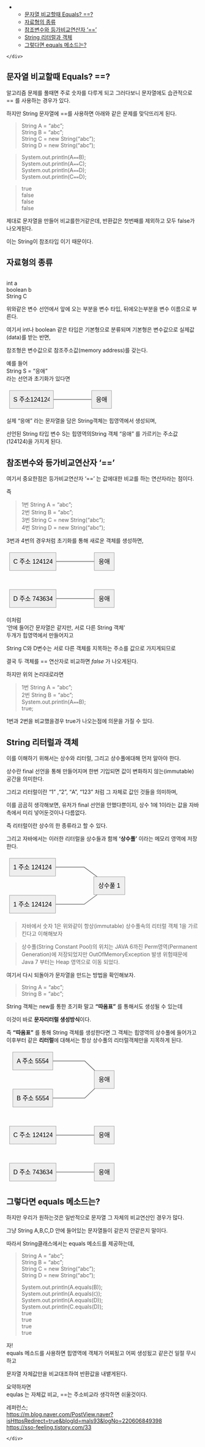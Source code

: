 <!DOCTYPE html>
<html>

<head>
  <meta charset="utf-8">
  <meta name="viewport" content="width=device-width, initial-scale=1.0">
  <title>2.문자열 Equals 와 &#x27;&#x3D;&#x3D;&#x27;</title>
  <link rel="stylesheet" href="https://stackedit.io/style.css" />
</head>

<body class="stackedit">
  <div class="stackedit__left">
    <div class="stackedit__toc">
      
<ul>
<li>
<ul>
<li><a href="#문자열-비교할때-equals-">문자열 비교할때 Equals? ==?</a></li>
<li><a href="#자료형의-종류">자료형의 종류</a></li>
<li><a href="#참조변수와-등가비교연산자-">참조변수와 등가비교연산자 ‘==’</a></li>
<li><a href="#string-리터럴과-객체">String 리터럴과 객체</a></li>
<li><a href="#그렇다면-equals-메소드는">그렇다면 equals 메소드는?</a></li>
</ul>
</li>
</ul>

    </div>
  </div>
  <div class="stackedit__right">
    <div class="stackedit__html">
      <h2 id="문자열-비교할때-equals-">문자열 비교할때 Equals? ==?</h2>
<p>알고리즘 문제를 풀때면 주로 숫자를 다루게 되고 그러다보니 문자열에도 습관적으로 == 를 사용하는 경우가 있다.</p>
<p>하지만 String 문자열에 ==를 사용하면 아래와 같은 문제를 맞닥뜨리게 된다.</p>
<blockquote>
<p>String A = “abc”;<br>
String B = “abc”;<br>
String C = new String(“abc”);<br>
String D = new String(“abc”);</p>
</blockquote>
<blockquote>
<p>System.out.println(A<code>==</code>B);<br>
System.out.println(A<code>==</code>C);<br>
System.out.println(A<code>==</code>D);<br>
System.out.println(C<code>==</code>D);</p>
</blockquote>
<blockquote>
<p>true<br>
false<br>
false<br>
false</p>
</blockquote>
<p>제대로 문자열을 만들어 비교를한거같은데, 반환값은 첫번째를 제외하고 모두 false가 나오게된다.</p>
<p>이는 String이 참조타입 이기 때문이다.</p>
<h2 id="자료형의-종류">자료형의 종류</h2>
<p><img src="https://mblogthumb-phinf.pstatic.net/MjAyMDA5MjNfMjEx/MDAxNjAwODUyOTUzMjE1.pWXQyu3gMJF_cghtMZb764FHAyJ6M0J_xOKJNCxtKiwg.Jb3LXhO_D5cuWcHAMceFIZTw-h9z3upyFvv2romZVzMg.PNG.cdi098/image.png?type=w800" alt=""></p>
<p>int a<br>
boolean b<br>
String C</p>
<p>위와같은 변수 선언에서 앞에 오는 부분을 변수 타입, 뒤에오는부분을 변수 이름으로 부른다.</p>
<p>여기서 int나 boolean 같은 타입은 기본형으로 분류되며 기본형은 변수값으로 실제값(data)를 받는 반면,</p>
<p>참조형은 변수값으로 참조주소값(memory address)를 갖는다.</p>
<p>예를 들어<br>
String S = “응애”<br>
라는 선언과 초기화가 있다면</p>
<pre class=" language-mermaid"><svg id="mermaid-svg-QUlZQW4K9eqHRzbh" width="100%" xmlns="http://www.w3.org/2000/svg" xmlns:xlink="http://www.w3.org/1999/xlink" height="62.66666793823242" style="max-width: 282.8645935058594px;" viewBox="0.000003814697265625 0 282.8645935058594 62.66666793823242"><style>#mermaid-svg-QUlZQW4K9eqHRzbh{font-family:"trebuchet ms",verdana,arial,sans-serif;font-size:16px;fill:#000000;}#mermaid-svg-QUlZQW4K9eqHRzbh .error-icon{fill:#552222;}#mermaid-svg-QUlZQW4K9eqHRzbh .error-text{fill:#552222;stroke:#552222;}#mermaid-svg-QUlZQW4K9eqHRzbh .edge-thickness-normal{stroke-width:2px;}#mermaid-svg-QUlZQW4K9eqHRzbh .edge-thickness-thick{stroke-width:3.5px;}#mermaid-svg-QUlZQW4K9eqHRzbh .edge-pattern-solid{stroke-dasharray:0;}#mermaid-svg-QUlZQW4K9eqHRzbh .edge-pattern-dashed{stroke-dasharray:3;}#mermaid-svg-QUlZQW4K9eqHRzbh .edge-pattern-dotted{stroke-dasharray:2;}#mermaid-svg-QUlZQW4K9eqHRzbh .marker{fill:#666;stroke:#666;}#mermaid-svg-QUlZQW4K9eqHRzbh .marker.cross{stroke:#666;}#mermaid-svg-QUlZQW4K9eqHRzbh svg{font-family:"trebuchet ms",verdana,arial,sans-serif;font-size:16px;}#mermaid-svg-QUlZQW4K9eqHRzbh .label{font-family:"trebuchet ms",verdana,arial,sans-serif;color:#000000;}#mermaid-svg-QUlZQW4K9eqHRzbh .cluster-label text{fill:#333;}#mermaid-svg-QUlZQW4K9eqHRzbh .cluster-label span{color:#333;}#mermaid-svg-QUlZQW4K9eqHRzbh .label text,#mermaid-svg-QUlZQW4K9eqHRzbh span{fill:#000000;color:#000000;}#mermaid-svg-QUlZQW4K9eqHRzbh .node rect,#mermaid-svg-QUlZQW4K9eqHRzbh .node circle,#mermaid-svg-QUlZQW4K9eqHRzbh .node ellipse,#mermaid-svg-QUlZQW4K9eqHRzbh .node polygon,#mermaid-svg-QUlZQW4K9eqHRzbh .node path{fill:#eee;stroke:#999;stroke-width:1px;}#mermaid-svg-QUlZQW4K9eqHRzbh .node .label{text-align:center;}#mermaid-svg-QUlZQW4K9eqHRzbh .node.clickable{cursor:pointer;}#mermaid-svg-QUlZQW4K9eqHRzbh .arrowheadPath{fill:#333333;}#mermaid-svg-QUlZQW4K9eqHRzbh .edgePath .path{stroke:#666;stroke-width:1.5px;}#mermaid-svg-QUlZQW4K9eqHRzbh .flowchart-link{stroke:#666;fill:none;}#mermaid-svg-QUlZQW4K9eqHRzbh .edgeLabel{background-color:white;text-align:center;}#mermaid-svg-QUlZQW4K9eqHRzbh .edgeLabel rect{opacity:0.5;background-color:white;fill:white;}#mermaid-svg-QUlZQW4K9eqHRzbh .cluster rect{fill:hsl(210,66.6666666667%,95%);stroke:#26a;stroke-width:1px;}#mermaid-svg-QUlZQW4K9eqHRzbh .cluster text{fill:#333;}#mermaid-svg-QUlZQW4K9eqHRzbh .cluster span{color:#333;}#mermaid-svg-QUlZQW4K9eqHRzbh div.mermaidTooltip{position:absolute;text-align:center;max-width:200px;padding:2px;font-family:"trebuchet ms",verdana,arial,sans-serif;font-size:12px;background:hsl(-160,0%,93.3333333333%);border:1px solid #26a;border-radius:2px;pointer-events:none;z-index:100;}#mermaid-svg-QUlZQW4K9eqHRzbh:root{--mermaid-font-family:"trebuchet ms",verdana,arial,sans-serif;}#mermaid-svg-QUlZQW4K9eqHRzbh flowchart{fill:apa;}</style><g><g class="output"><g class="clusters"></g><g class="edgePaths"><g class="edgePath LS-A LE-B" id="L-A-B" style="opacity: 1;"><path class="path" d="M122.86458587646484,31.33333396911621L147.86458587646484,31.33333396911621L172.86458587646484,31.33333396911621L197.86458587646484,31.33333396911621L222.86458587646484,31.33333396911621" marker-end="url(https://stackedit.io/app#arrowhead473)" style="fill:none"></path><defs><marker id="arrowhead473" viewBox="0 0 10 10" refX="9" refY="5" markerUnits="strokeWidth" markerWidth="8" markerHeight="6" orient="auto"><path d="M 0 0 L 0 0 L 0 0 z" style="fill: #333"></path></marker></defs></g></g><g class="edgeLabels"><g class="edgeLabel" transform="" style="opacity: 1;"><g transform="translate(0,0)" class="label"><rect rx="0" ry="0" width="0" height="0"></rect><foreignObject width="0" height="0"><div xmlns="http://www.w3.org/1999/xhtml" style="display: inline-block; white-space: nowrap;"><span id="L-L-A-B" class="edgeLabel L-LS-A' L-LE-B"></span></div></foreignObject></g></g></g><g class="nodes"><g class="node default" id="flowchart-A-2446" transform="translate(65.43229293823242,31.33333396911621)" style="opacity: 1;"><rect rx="0" ry="0" x="-57.43229293823242" y="-23.33333396911621" width="114.86458587646484" height="46.66666793823242" class="label-container"></rect><g class="label" transform="translate(0,0)"><g transform="translate(-47.43229293823242,-13.333333969116211)"><foreignObject width="94.86458587646484" height="26.666667938232422"><div xmlns="http://www.w3.org/1999/xhtml" style="display: inline-block; white-space: nowrap;">S 주소124124</div></foreignObject></g></g></g><g class="node default" id="flowchart-B-2447" transform="translate(248.86458587646484,31.33333396911621)" style="opacity: 1;"><rect rx="0" ry="0" x="-26" y="-23.33333396911621" width="52" height="46.66666793823242" class="label-container"></rect><g class="label" transform="translate(0,0)"><g transform="translate(-16,-13.333333969116211)"><foreignObject width="32" height="26.666667938232422"><div xmlns="http://www.w3.org/1999/xhtml" style="display: inline-block; white-space: nowrap;">응애</div></foreignObject></g></g></g></g></g></g></svg></pre>
<p>실제 “응애” 라는 문자열을 담은 String객체는 힙영역에서 생성되며,</p>
<p>선언된 String 타입 변수 S는 힙영역의String 객체 “응애” 를 가르키는 주소값(124124)을 가지게 된다.</p>
<h2 id="참조변수와-등가비교연산자-">참조변수와 등가비교연산자 ‘==’</h2>
<p>여기서 중요한점은  등가비교연산자 ‘==’ 는 값에대한 비교를 하는 연산자라는 점이다.</p>
<p>즉</p>
<blockquote>
<p>1번 String A = “abc”;<br>
2번 String B = “abc”;<br>
3번 String C = new String(“abc”);<br>
4번 String D = new String(“abc”);</p>
</blockquote>
<p>3번과 4번의 경우처럼 초기화를 통해 새로운 객체를 생성하면,</p>
<pre class=" language-mermaid"><svg id="mermaid-svg-yBVmx1kFP7Lo0Bb5" width="100%" xmlns="http://www.w3.org/2000/svg" xmlns:xlink="http://www.w3.org/1999/xlink" height="159.3333282470703" style="max-width: 289.8021240234375px;" viewBox="0.000003814697265625 0 289.8021240234375 159.3333282470703"><style>#mermaid-svg-yBVmx1kFP7Lo0Bb5{font-family:"trebuchet ms",verdana,arial,sans-serif;font-size:16px;fill:#000000;}#mermaid-svg-yBVmx1kFP7Lo0Bb5 .error-icon{fill:#552222;}#mermaid-svg-yBVmx1kFP7Lo0Bb5 .error-text{fill:#552222;stroke:#552222;}#mermaid-svg-yBVmx1kFP7Lo0Bb5 .edge-thickness-normal{stroke-width:2px;}#mermaid-svg-yBVmx1kFP7Lo0Bb5 .edge-thickness-thick{stroke-width:3.5px;}#mermaid-svg-yBVmx1kFP7Lo0Bb5 .edge-pattern-solid{stroke-dasharray:0;}#mermaid-svg-yBVmx1kFP7Lo0Bb5 .edge-pattern-dashed{stroke-dasharray:3;}#mermaid-svg-yBVmx1kFP7Lo0Bb5 .edge-pattern-dotted{stroke-dasharray:2;}#mermaid-svg-yBVmx1kFP7Lo0Bb5 .marker{fill:#666;stroke:#666;}#mermaid-svg-yBVmx1kFP7Lo0Bb5 .marker.cross{stroke:#666;}#mermaid-svg-yBVmx1kFP7Lo0Bb5 svg{font-family:"trebuchet ms",verdana,arial,sans-serif;font-size:16px;}#mermaid-svg-yBVmx1kFP7Lo0Bb5 .label{font-family:"trebuchet ms",verdana,arial,sans-serif;color:#000000;}#mermaid-svg-yBVmx1kFP7Lo0Bb5 .cluster-label text{fill:#333;}#mermaid-svg-yBVmx1kFP7Lo0Bb5 .cluster-label span{color:#333;}#mermaid-svg-yBVmx1kFP7Lo0Bb5 .label text,#mermaid-svg-yBVmx1kFP7Lo0Bb5 span{fill:#000000;color:#000000;}#mermaid-svg-yBVmx1kFP7Lo0Bb5 .node rect,#mermaid-svg-yBVmx1kFP7Lo0Bb5 .node circle,#mermaid-svg-yBVmx1kFP7Lo0Bb5 .node ellipse,#mermaid-svg-yBVmx1kFP7Lo0Bb5 .node polygon,#mermaid-svg-yBVmx1kFP7Lo0Bb5 .node path{fill:#eee;stroke:#999;stroke-width:1px;}#mermaid-svg-yBVmx1kFP7Lo0Bb5 .node .label{text-align:center;}#mermaid-svg-yBVmx1kFP7Lo0Bb5 .node.clickable{cursor:pointer;}#mermaid-svg-yBVmx1kFP7Lo0Bb5 .arrowheadPath{fill:#333333;}#mermaid-svg-yBVmx1kFP7Lo0Bb5 .edgePath .path{stroke:#666;stroke-width:1.5px;}#mermaid-svg-yBVmx1kFP7Lo0Bb5 .flowchart-link{stroke:#666;fill:none;}#mermaid-svg-yBVmx1kFP7Lo0Bb5 .edgeLabel{background-color:white;text-align:center;}#mermaid-svg-yBVmx1kFP7Lo0Bb5 .edgeLabel rect{opacity:0.5;background-color:white;fill:white;}#mermaid-svg-yBVmx1kFP7Lo0Bb5 .cluster rect{fill:hsl(210,66.6666666667%,95%);stroke:#26a;stroke-width:1px;}#mermaid-svg-yBVmx1kFP7Lo0Bb5 .cluster text{fill:#333;}#mermaid-svg-yBVmx1kFP7Lo0Bb5 .cluster span{color:#333;}#mermaid-svg-yBVmx1kFP7Lo0Bb5 div.mermaidTooltip{position:absolute;text-align:center;max-width:200px;padding:2px;font-family:"trebuchet ms",verdana,arial,sans-serif;font-size:12px;background:hsl(-160,0%,93.3333333333%);border:1px solid #26a;border-radius:2px;pointer-events:none;z-index:100;}#mermaid-svg-yBVmx1kFP7Lo0Bb5:root{--mermaid-font-family:"trebuchet ms",verdana,arial,sans-serif;}#mermaid-svg-yBVmx1kFP7Lo0Bb5 flowchart{fill:apa;}</style><g><g class="output"><g class="clusters"></g><g class="edgePaths"><g class="edgePath LS-A LE-B" id="L-A-B" style="opacity: 1;"><path class="path" d="M129.68229293823242,31.33333396911621L154.80208587646484,31.33333396911621L179.80208587646484,31.33333396911621L204.80208587646484,31.33333396911621L229.80208587646484,31.33333396911621" marker-end="url(https://stackedit.io/app#arrowhead474)" style="fill:none"></path><defs><marker id="arrowhead474" viewBox="0 0 10 10" refX="9" refY="5" markerUnits="strokeWidth" markerWidth="8" markerHeight="6" orient="auto"><path d="M 0 0 L 0 0 L 0 0 z" style="fill: #333"></path></marker></defs></g><g class="edgePath LS-C LE-D" id="L-C-D" style="opacity: 1;"><path class="path" d="M129.80208587646484,128.00000190734863L154.80208587646484,128.00000190734863L179.80208587646484,128.00000190734863L204.80208587646484,128.00000190734863L229.80208587646484,128.00000190734863" marker-end="url(https://stackedit.io/app#arrowhead475)" style="fill:none"></path><defs><marker id="arrowhead475" viewBox="0 0 10 10" refX="9" refY="5" markerUnits="strokeWidth" markerWidth="8" markerHeight="6" orient="auto"><path d="M 0 0 L 0 0 L 0 0 z" style="fill: #333"></path></marker></defs></g></g><g class="edgeLabels"><g class="edgeLabel" transform="" style="opacity: 1;"><g transform="translate(0,0)" class="label"><rect rx="0" ry="0" width="0" height="0"></rect><foreignObject width="0" height="0"><div xmlns="http://www.w3.org/1999/xhtml" style="display: inline-block; white-space: nowrap;"><span id="L-L-A-B" class="edgeLabel L-LS-A' L-LE-B"></span></div></foreignObject></g></g><g class="edgeLabel" transform="" style="opacity: 1;"><g transform="translate(0,0)" class="label"><rect rx="0" ry="0" width="0" height="0"></rect><foreignObject width="0" height="0"><div xmlns="http://www.w3.org/1999/xhtml" style="display: inline-block; white-space: nowrap;"><span id="L-L-C-D" class="edgeLabel L-LS-C' L-LE-D"></span></div></foreignObject></g></g></g><g class="nodes"><g class="node default" id="flowchart-A-2452" transform="translate(68.90104293823242,31.33333396911621)" style="opacity: 1;"><rect rx="0" ry="0" x="-60.78125" y="-23.33333396911621" width="121.5625" height="46.66666793823242" class="label-container"></rect><g class="label" transform="translate(0,0)"><g transform="translate(-50.78125,-13.333333969116211)"><foreignObject width="101.5625" height="26.666667938232422"><div xmlns="http://www.w3.org/1999/xhtml" style="display: inline-block; white-space: nowrap;">C 주소 124124</div></foreignObject></g></g></g><g class="node default" id="flowchart-B-2453" transform="translate(255.80208587646484,31.33333396911621)" style="opacity: 1;"><rect rx="0" ry="0" x="-26" y="-23.33333396911621" width="52" height="46.66666793823242" class="label-container"></rect><g class="label" transform="translate(0,0)"><g transform="translate(-16,-13.333333969116211)"><foreignObject width="32" height="26.666667938232422"><div xmlns="http://www.w3.org/1999/xhtml" style="display: inline-block; white-space: nowrap;">응애</div></foreignObject></g></g></g><g class="node default" id="flowchart-C-2454" transform="translate(68.90104293823242,128.00000190734863)" style="opacity: 1;"><rect rx="0" ry="0" x="-60.90104293823242" y="-23.33333396911621" width="121.80208587646484" height="46.66666793823242" class="label-container"></rect><g class="label" transform="translate(0,0)"><g transform="translate(-50.90104293823242,-13.333333969116211)"><foreignObject width="101.80208587646484" height="26.666667938232422"><div xmlns="http://www.w3.org/1999/xhtml" style="display: inline-block; white-space: nowrap;">D 주소 743634</div></foreignObject></g></g></g><g class="node default" id="flowchart-D-2455" transform="translate(255.80208587646484,128.00000190734863)" style="opacity: 1;"><rect rx="0" ry="0" x="-26" y="-23.33333396911621" width="52" height="46.66666793823242" class="label-container"></rect><g class="label" transform="translate(0,0)"><g transform="translate(-16,-13.333333969116211)"><foreignObject width="32" height="26.666667938232422"><div xmlns="http://www.w3.org/1999/xhtml" style="display: inline-block; white-space: nowrap;">응애</div></foreignObject></g></g></g></g></g></g></svg></pre>
<p>이처럼<br>
‘안에 들어간 문자열은 같지만, 서로 다른 String 객체’<br>
두개가 힙영역에서 만들어지고</p>
<p>String C와 D변수는 서로 다른 객체를 지목하는 주소를 값으로 가지게되므로</p>
<p>결국 두 객체를 == 연산자로 비교하면 <em>false</em> 가 나오게된다.</p>
<p>하지만 위의 논리대로라면</p>
<blockquote>
<p>1번 String A = “abc”;<br>
2번 String B = “abc”;<br>
System.out.println(A<code>==</code>B);<br>
true;</p>
</blockquote>
<p>1번과 2번을 비교했을경우 true가 나오는점에 의문을 가질 수 있다.</p>
<h2 id="string-리터럴과-객체">String 리터럴과 객체</h2>
<p>이를 이해하기 위해서는 상수와 리터럴, 그리고 상수풀에대해 먼저 알아야 한다.</p>
<p>상수란 final 선언을 통해 만들어지며 한번 기입되면 값이 변화하지 않는(immutable) 공간을 의미한다.</p>
<p>그리고 리터럴이란 “1” ,“2”, “A”, “123”  처럼 그 자체로 값인 것들을 의미하며,</p>
<p>이를 곰곰히 생각해보면, 유저가 final 선언을 안했다뿐이지, 상수 1에 1이라는 값을 자바측에서 미리 넣어둔것이나 다름없다.</p>
<p>즉 리터럴이란 상수의 한 종류라고 할 수 있다.</p>
<p>그리고 자바에서는 이러한 리터럴을 상수들과 함께 <strong>‘상수풀’</strong> 이라는 메모리 영역에 저장한다.</p>
<pre class=" language-mermaid"><svg id="mermaid-svg-XlErwcylSqBiDjQc" width="100%" xmlns="http://www.w3.org/2000/svg" xmlns:xlink="http://www.w3.org/1999/xlink" height="159.3333282470703" style="max-width: 317.59375px;" viewBox="0 0 317.59375 159.3333282470703"><style>#mermaid-svg-XlErwcylSqBiDjQc{font-family:"trebuchet ms",verdana,arial,sans-serif;font-size:16px;fill:#000000;}#mermaid-svg-XlErwcylSqBiDjQc .error-icon{fill:#552222;}#mermaid-svg-XlErwcylSqBiDjQc .error-text{fill:#552222;stroke:#552222;}#mermaid-svg-XlErwcylSqBiDjQc .edge-thickness-normal{stroke-width:2px;}#mermaid-svg-XlErwcylSqBiDjQc .edge-thickness-thick{stroke-width:3.5px;}#mermaid-svg-XlErwcylSqBiDjQc .edge-pattern-solid{stroke-dasharray:0;}#mermaid-svg-XlErwcylSqBiDjQc .edge-pattern-dashed{stroke-dasharray:3;}#mermaid-svg-XlErwcylSqBiDjQc .edge-pattern-dotted{stroke-dasharray:2;}#mermaid-svg-XlErwcylSqBiDjQc .marker{fill:#666;stroke:#666;}#mermaid-svg-XlErwcylSqBiDjQc .marker.cross{stroke:#666;}#mermaid-svg-XlErwcylSqBiDjQc svg{font-family:"trebuchet ms",verdana,arial,sans-serif;font-size:16px;}#mermaid-svg-XlErwcylSqBiDjQc .label{font-family:"trebuchet ms",verdana,arial,sans-serif;color:#000000;}#mermaid-svg-XlErwcylSqBiDjQc .cluster-label text{fill:#333;}#mermaid-svg-XlErwcylSqBiDjQc .cluster-label span{color:#333;}#mermaid-svg-XlErwcylSqBiDjQc .label text,#mermaid-svg-XlErwcylSqBiDjQc span{fill:#000000;color:#000000;}#mermaid-svg-XlErwcylSqBiDjQc .node rect,#mermaid-svg-XlErwcylSqBiDjQc .node circle,#mermaid-svg-XlErwcylSqBiDjQc .node ellipse,#mermaid-svg-XlErwcylSqBiDjQc .node polygon,#mermaid-svg-XlErwcylSqBiDjQc .node path{fill:#eee;stroke:#999;stroke-width:1px;}#mermaid-svg-XlErwcylSqBiDjQc .node .label{text-align:center;}#mermaid-svg-XlErwcylSqBiDjQc .node.clickable{cursor:pointer;}#mermaid-svg-XlErwcylSqBiDjQc .arrowheadPath{fill:#333333;}#mermaid-svg-XlErwcylSqBiDjQc .edgePath .path{stroke:#666;stroke-width:1.5px;}#mermaid-svg-XlErwcylSqBiDjQc .flowchart-link{stroke:#666;fill:none;}#mermaid-svg-XlErwcylSqBiDjQc .edgeLabel{background-color:white;text-align:center;}#mermaid-svg-XlErwcylSqBiDjQc .edgeLabel rect{opacity:0.5;background-color:white;fill:white;}#mermaid-svg-XlErwcylSqBiDjQc .cluster rect{fill:hsl(210,66.6666666667%,95%);stroke:#26a;stroke-width:1px;}#mermaid-svg-XlErwcylSqBiDjQc .cluster text{fill:#333;}#mermaid-svg-XlErwcylSqBiDjQc .cluster span{color:#333;}#mermaid-svg-XlErwcylSqBiDjQc div.mermaidTooltip{position:absolute;text-align:center;max-width:200px;padding:2px;font-family:"trebuchet ms",verdana,arial,sans-serif;font-size:12px;background:hsl(-160,0%,93.3333333333%);border:1px solid #26a;border-radius:2px;pointer-events:none;z-index:100;}#mermaid-svg-XlErwcylSqBiDjQc:root{--mermaid-font-family:"trebuchet ms",verdana,arial,sans-serif;}#mermaid-svg-XlErwcylSqBiDjQc flowchart{fill:apa;}</style><g><g class="output"><g class="clusters"></g><g class="edgePaths"><g class="edgePath LS-A LE-B" id="L-A-B" style="opacity: 1;"><path class="path" d="M128.375,31.33333396911621L153.375,31.33333396911621L178.375,31.33333396911621L203.375,31.33333396911621L237.31088317429268,56.33333396911621" marker-end="url(https://stackedit.io/app#arrowhead476)" style="fill:none"></path><defs><marker id="arrowhead476" viewBox="0 0 10 10" refX="9" refY="5" markerUnits="strokeWidth" markerWidth="8" markerHeight="6" orient="auto"><path d="M 0 0 L 0 0 L 0 0 z" style="fill: #333"></path></marker></defs></g><g class="edgePath LS-C LE-B" id="L-C-B" style="opacity: 1;"><path class="path" d="M128.375,128.00000190734863L153.375,128.00000190734863L178.375,128.00000190734863L203.375,128.00000190734863L237.31088317429268,103.00000190734863" marker-end="url(https://stackedit.io/app#arrowhead477)" style="fill:none"></path><defs><marker id="arrowhead477" viewBox="0 0 10 10" refX="9" refY="5" markerUnits="strokeWidth" markerWidth="8" markerHeight="6" orient="auto"><path d="M 0 0 L 0 0 L 0 0 z" style="fill: #333"></path></marker></defs></g></g><g class="edgeLabels"><g class="edgeLabel" transform="" style="opacity: 1;"><g transform="translate(0,0)" class="label"><rect rx="0" ry="0" width="0" height="0"></rect><foreignObject width="0" height="0"><div xmlns="http://www.w3.org/1999/xhtml" style="display: inline-block; white-space: nowrap;"><span id="L-L-A-B" class="edgeLabel L-LS-A' L-LE-B"></span></div></foreignObject></g></g><g class="edgeLabel" transform="" style="opacity: 1;"><g transform="translate(0,0)" class="label"><rect rx="0" ry="0" width="0" height="0"></rect><foreignObject width="0" height="0"><div xmlns="http://www.w3.org/1999/xhtml" style="display: inline-block; white-space: nowrap;"><span id="L-L-C-B" class="edgeLabel L-LS-C' L-LE-B"></span></div></foreignObject></g></g></g><g class="nodes"><g class="node default" id="flowchart-A-2460" transform="translate(68.1875,31.33333396911621)" style="opacity: 1;"><rect rx="0" ry="0" x="-60.1875" y="-23.33333396911621" width="120.375" height="46.66666793823242" class="label-container"></rect><g class="label" transform="translate(0,0)"><g transform="translate(-50.1875,-13.333333969116211)"><foreignObject width="100.375" height="26.666667938232422"><div xmlns="http://www.w3.org/1999/xhtml" style="display: inline-block; white-space: nowrap;">1 주소 124124</div></foreignObject></g></g></g><g class="node default" id="flowchart-B-2461" transform="translate(268.984375,79.66666793823242)" style="opacity: 1;"><rect rx="0" ry="0" x="-40.609375" y="-23.33333396911621" width="81.21875" height="46.66666793823242" class="label-container"></rect><g class="label" transform="translate(0,0)"><g transform="translate(-30.609375,-13.333333969116211)"><foreignObject width="61.21875" height="26.666667938232422"><div xmlns="http://www.w3.org/1999/xhtml" style="display: inline-block; white-space: nowrap;">상수풀 1</div></foreignObject></g></g></g><g class="node default" id="flowchart-C-2462" transform="translate(68.1875,128.00000190734863)" style="opacity: 1;"><rect rx="0" ry="0" x="-60.1875" y="-23.33333396911621" width="120.375" height="46.66666793823242" class="label-container"></rect><g class="label" transform="translate(0,0)"><g transform="translate(-50.1875,-13.333333969116211)"><foreignObject width="100.375" height="26.666667938232422"><div xmlns="http://www.w3.org/1999/xhtml" style="display: inline-block; white-space: nowrap;">1 주소 124124</div></foreignObject></g></g></g></g></g></g></svg></pre>
<blockquote>
<p>자바에서 숫자 1은 위와같이 항상(immutable) 상수풀속의 리터럴 객체 1을 가르킨다고 이해해보자</p>
</blockquote>
<blockquote>
<p>상수풀(String Constant Pool)의 위치는 JAVA 6까진 Perm영역(Permanent Generation)에 저장되었지만 OutOfMemoryException 발생 위험때문에 Java 7 부터는 Heap 영역으로 이동 되었다.</p>
</blockquote>
<p>여기서 다시 되돌아가 문자열을 만드는 방법을 확인해보자.</p>
<blockquote>
<p>String A = “abc”;<br>
String B = “abc”;</p>
</blockquote>
<p>String 객체는 new를 통한 초기화 말고  <strong>“따옴표”</strong> 를 통해서도 생성될 수 있는데</p>
<p>이것이 바로 <strong>문자리터럴 생성방식</strong>이다.</p>
<p>즉 <strong>“따옴표”</strong> 를 통해 String 객체를 생성한다면 그 객체는 힙영역의 상수풀에 들어가고 이후부터 같은 <strong>리터럴</strong>에 대해서는 항상 상수풀의 리터럴객체만을 지목하게 된다.</p>
<pre class=" language-mermaid"><svg id="mermaid-svg-Ybd08HeJpEhV1AGC" width="100%" xmlns="http://www.w3.org/2000/svg" xmlns:xlink="http://www.w3.org/1999/xlink" height="352.6666564941406" style="max-width: 289.8021240234375px;" viewBox="0.000003814697265625 0 289.8021240234375 352.6666564941406"><style>#mermaid-svg-Ybd08HeJpEhV1AGC{font-family:"trebuchet ms",verdana,arial,sans-serif;font-size:16px;fill:#000000;}#mermaid-svg-Ybd08HeJpEhV1AGC .error-icon{fill:#552222;}#mermaid-svg-Ybd08HeJpEhV1AGC .error-text{fill:#552222;stroke:#552222;}#mermaid-svg-Ybd08HeJpEhV1AGC .edge-thickness-normal{stroke-width:2px;}#mermaid-svg-Ybd08HeJpEhV1AGC .edge-thickness-thick{stroke-width:3.5px;}#mermaid-svg-Ybd08HeJpEhV1AGC .edge-pattern-solid{stroke-dasharray:0;}#mermaid-svg-Ybd08HeJpEhV1AGC .edge-pattern-dashed{stroke-dasharray:3;}#mermaid-svg-Ybd08HeJpEhV1AGC .edge-pattern-dotted{stroke-dasharray:2;}#mermaid-svg-Ybd08HeJpEhV1AGC .marker{fill:#666;stroke:#666;}#mermaid-svg-Ybd08HeJpEhV1AGC .marker.cross{stroke:#666;}#mermaid-svg-Ybd08HeJpEhV1AGC svg{font-family:"trebuchet ms",verdana,arial,sans-serif;font-size:16px;}#mermaid-svg-Ybd08HeJpEhV1AGC .label{font-family:"trebuchet ms",verdana,arial,sans-serif;color:#000000;}#mermaid-svg-Ybd08HeJpEhV1AGC .cluster-label text{fill:#333;}#mermaid-svg-Ybd08HeJpEhV1AGC .cluster-label span{color:#333;}#mermaid-svg-Ybd08HeJpEhV1AGC .label text,#mermaid-svg-Ybd08HeJpEhV1AGC span{fill:#000000;color:#000000;}#mermaid-svg-Ybd08HeJpEhV1AGC .node rect,#mermaid-svg-Ybd08HeJpEhV1AGC .node circle,#mermaid-svg-Ybd08HeJpEhV1AGC .node ellipse,#mermaid-svg-Ybd08HeJpEhV1AGC .node polygon,#mermaid-svg-Ybd08HeJpEhV1AGC .node path{fill:#eee;stroke:#999;stroke-width:1px;}#mermaid-svg-Ybd08HeJpEhV1AGC .node .label{text-align:center;}#mermaid-svg-Ybd08HeJpEhV1AGC .node.clickable{cursor:pointer;}#mermaid-svg-Ybd08HeJpEhV1AGC .arrowheadPath{fill:#333333;}#mermaid-svg-Ybd08HeJpEhV1AGC .edgePath .path{stroke:#666;stroke-width:1.5px;}#mermaid-svg-Ybd08HeJpEhV1AGC .flowchart-link{stroke:#666;fill:none;}#mermaid-svg-Ybd08HeJpEhV1AGC .edgeLabel{background-color:white;text-align:center;}#mermaid-svg-Ybd08HeJpEhV1AGC .edgeLabel rect{opacity:0.5;background-color:white;fill:white;}#mermaid-svg-Ybd08HeJpEhV1AGC .cluster rect{fill:hsl(210,66.6666666667%,95%);stroke:#26a;stroke-width:1px;}#mermaid-svg-Ybd08HeJpEhV1AGC .cluster text{fill:#333;}#mermaid-svg-Ybd08HeJpEhV1AGC .cluster span{color:#333;}#mermaid-svg-Ybd08HeJpEhV1AGC div.mermaidTooltip{position:absolute;text-align:center;max-width:200px;padding:2px;font-family:"trebuchet ms",verdana,arial,sans-serif;font-size:12px;background:hsl(-160,0%,93.3333333333%);border:1px solid #26a;border-radius:2px;pointer-events:none;z-index:100;}#mermaid-svg-Ybd08HeJpEhV1AGC:root{--mermaid-font-family:"trebuchet ms",verdana,arial,sans-serif;}#mermaid-svg-Ybd08HeJpEhV1AGC flowchart{fill:apa;}</style><g><g class="output"><g class="clusters"></g><g class="edgePaths"><g class="edgePath LS-x LE-f" id="L-x-f" style="opacity: 1;"><path class="path" d="M121.22396087646484,31.33333396911621L154.80208587646484,31.33333396911621L179.80208587646484,31.33333396911621L204.80208587646484,31.33333396911621L231.1813958742956,56.33333396911621" marker-end="url(https://stackedit.io/app#arrowhead478)" style="fill:none"></path><defs><marker id="arrowhead478" viewBox="0 0 10 10" refX="9" refY="5" markerUnits="strokeWidth" markerWidth="8" markerHeight="6" orient="auto"><path d="M 0 0 L 0 0 L 0 0 z" style="fill: #333"></path></marker></defs></g><g class="edgePath LS-z LE-f" id="L-z-f" style="opacity: 1;"><path class="path" d="M121.03125,128.00000190734863L154.80208587646484,128.00000190734863L179.80208587646484,128.00000190734863L204.80208587646484,128.00000190734863L231.1813958742956,103.00000190734863" marker-end="url(https://stackedit.io/app#arrowhead479)" style="fill:none"></path><defs><marker id="arrowhead479" viewBox="0 0 10 10" refX="9" refY="5" markerUnits="strokeWidth" markerWidth="8" markerHeight="6" orient="auto"><path d="M 0 0 L 0 0 L 0 0 z" style="fill: #333"></path></marker></defs></g><g class="edgePath LS-A LE-B" id="L-A-B" style="opacity: 1;"><path class="path" d="M129.68229293823242,224.66666984558105L154.80208587646484,224.66666984558105L179.80208587646484,224.66666984558105L204.80208587646484,224.66666984558105L229.80208587646484,224.66666984558105" marker-end="url(https://stackedit.io/app#arrowhead480)" style="fill:none"></path><defs><marker id="arrowhead480" viewBox="0 0 10 10" refX="9" refY="5" markerUnits="strokeWidth" markerWidth="8" markerHeight="6" orient="auto"><path d="M 0 0 L 0 0 L 0 0 z" style="fill: #333"></path></marker></defs></g><g class="edgePath LS-C LE-D" id="L-C-D" style="opacity: 1;"><path class="path" d="M129.80208587646484,321.3333377838135L154.80208587646484,321.3333377838135L179.80208587646484,321.3333377838135L204.80208587646484,321.3333377838135L229.80208587646484,321.3333377838135" marker-end="url(https://stackedit.io/app#arrowhead481)" style="fill:none"></path><defs><marker id="arrowhead481" viewBox="0 0 10 10" refX="9" refY="5" markerUnits="strokeWidth" markerWidth="8" markerHeight="6" orient="auto"><path d="M 0 0 L 0 0 L 0 0 z" style="fill: #333"></path></marker></defs></g></g><g class="edgeLabels"><g class="edgeLabel" transform="" style="opacity: 1;"><g transform="translate(0,0)" class="label"><rect rx="0" ry="0" width="0" height="0"></rect><foreignObject width="0" height="0"><div xmlns="http://www.w3.org/1999/xhtml" style="display: inline-block; white-space: nowrap;"><span id="L-L-x-f" class="edgeLabel L-LS-x' L-LE-f"></span></div></foreignObject></g></g><g class="edgeLabel" transform="" style="opacity: 1;"><g transform="translate(0,0)" class="label"><rect rx="0" ry="0" width="0" height="0"></rect><foreignObject width="0" height="0"><div xmlns="http://www.w3.org/1999/xhtml" style="display: inline-block; white-space: nowrap;"><span id="L-L-z-f" class="edgeLabel L-LS-z' L-LE-f"></span></div></foreignObject></g></g><g class="edgeLabel" transform="" style="opacity: 1;"><g transform="translate(0,0)" class="label"><rect rx="0" ry="0" width="0" height="0"></rect><foreignObject width="0" height="0"><div xmlns="http://www.w3.org/1999/xhtml" style="display: inline-block; white-space: nowrap;"><span id="L-L-A-B" class="edgeLabel L-LS-A' L-LE-B"></span></div></foreignObject></g></g><g class="edgeLabel" transform="" style="opacity: 1;"><g transform="translate(0,0)" class="label"><rect rx="0" ry="0" width="0" height="0"></rect><foreignObject width="0" height="0"><div xmlns="http://www.w3.org/1999/xhtml" style="display: inline-block; white-space: nowrap;"><span id="L-L-C-D" class="edgeLabel L-LS-C' L-LE-D"></span></div></foreignObject></g></g></g><g class="nodes"><g class="node default" id="flowchart-x-2472" transform="translate(68.90104293823242,31.33333396911621)" style="opacity: 1;"><rect rx="0" ry="0" x="-52.32291793823242" y="-23.33333396911621" width="104.64583587646484" height="46.66666793823242" class="label-container"></rect><g class="label" transform="translate(0,0)"><g transform="translate(-42.32291793823242,-13.333333969116211)"><foreignObject width="84.64583587646484" height="26.666667938232422"><div xmlns="http://www.w3.org/1999/xhtml" style="display: inline-block; white-space: nowrap;">A 주소 5554</div></foreignObject></g></g></g><g class="node default" id="flowchart-f-2473" transform="translate(255.80208587646484,79.66666793823242)" style="opacity: 1;"><rect rx="0" ry="0" x="-26" y="-23.33333396911621" width="52" height="46.66666793823242" class="label-container"></rect><g class="label" transform="translate(0,0)"><g transform="translate(-16,-13.333333969116211)"><foreignObject width="32" height="26.666667938232422"><div xmlns="http://www.w3.org/1999/xhtml" style="display: inline-block; white-space: nowrap;">응애</div></foreignObject></g></g></g><g class="node default" id="flowchart-z-2474" transform="translate(68.90104293823242,128.00000190734863)" style="opacity: 1;"><rect rx="0" ry="0" x="-52.130210876464844" y="-23.33333396911621" width="104.26042175292969" height="46.66666793823242" class="label-container"></rect><g class="label" transform="translate(0,0)"><g transform="translate(-42.130210876464844,-13.333333969116211)"><foreignObject width="84.26042175292969" height="26.666667938232422"><div xmlns="http://www.w3.org/1999/xhtml" style="display: inline-block; white-space: nowrap;">B 주소 5554</div></foreignObject></g></g></g><g class="node default" id="flowchart-A-2476" transform="translate(68.90104293823242,224.66666984558105)" style="opacity: 1;"><rect rx="0" ry="0" x="-60.78125" y="-23.33333396911621" width="121.5625" height="46.66666793823242" class="label-container"></rect><g class="label" transform="translate(0,0)"><g transform="translate(-50.78125,-13.333333969116211)"><foreignObject width="101.5625" height="26.666667938232422"><div xmlns="http://www.w3.org/1999/xhtml" style="display: inline-block; white-space: nowrap;">C 주소 124124</div></foreignObject></g></g></g><g class="node default" id="flowchart-B-2477" transform="translate(255.80208587646484,224.66666984558105)" style="opacity: 1;"><rect rx="0" ry="0" x="-26" y="-23.33333396911621" width="52" height="46.66666793823242" class="label-container"></rect><g class="label" transform="translate(0,0)"><g transform="translate(-16,-13.333333969116211)"><foreignObject width="32" height="26.666667938232422"><div xmlns="http://www.w3.org/1999/xhtml" style="display: inline-block; white-space: nowrap;">응애</div></foreignObject></g></g></g><g class="node default" id="flowchart-C-2478" transform="translate(68.90104293823242,321.3333377838135)" style="opacity: 1;"><rect rx="0" ry="0" x="-60.90104293823242" y="-23.33333396911621" width="121.80208587646484" height="46.66666793823242" class="label-container"></rect><g class="label" transform="translate(0,0)"><g transform="translate(-50.90104293823242,-13.333333969116211)"><foreignObject width="101.80208587646484" height="26.666667938232422"><div xmlns="http://www.w3.org/1999/xhtml" style="display: inline-block; white-space: nowrap;">D 주소 743634</div></foreignObject></g></g></g><g class="node default" id="flowchart-D-2479" transform="translate(255.80208587646484,321.3333377838135)" style="opacity: 1;"><rect rx="0" ry="0" x="-26" y="-23.33333396911621" width="52" height="46.66666793823242" class="label-container"></rect><g class="label" transform="translate(0,0)"><g transform="translate(-16,-13.333333969116211)"><foreignObject width="32" height="26.666667938232422"><div xmlns="http://www.w3.org/1999/xhtml" style="display: inline-block; white-space: nowrap;">응애</div></foreignObject></g></g></g></g></g></g></svg></pre>
<h2 id="그렇다면-equals-메소드는">그렇다면 equals 메소드는?</h2>
<p>하지만 우리가 원하는것은 일반적으로 문자열 그 자체의 비교연산인 경우가 많다.</p>
<p>그냥 String A,B,C,D 안에 들어있는 문자열들이 같은지 안같은지 말이다.</p>
<p>따라서 String클래스에서는 equals 메소드를 제공하는데,</p>
<blockquote>
<p>String A = “abc”;<br>
String B = “abc”;<br>
String C = new String(“abc”);<br>
String D = new String(“abc”);</p>
<p>System.out.println(A.equals(B));<br>
System.out.println(A.equals(<code>C</code>));<br>
System.out.println(A.equals(D));<br>
System.out.println(C.equals(D));<br>
true<br>
true<br>
true<br>
true</p>
</blockquote>
<p>자!<br>
equals 메소드를 사용하면 힙영역에 객체가 어찌됬고 어찌 생성됬고 같은건 일절 무시하고</p>
<p>문자열 자체값만을 비교대조하여 반환값을 내뱉게된다.</p>
<p>요약하자면<br>
equlas 는 자체값 비교,  ==는 주소비교라 생각하면 쉬울것이다.</p>
<p>레퍼런스;<br>
<a href="https://m.blog.naver.com/PostView.naver?isHttpsRedirect=true&amp;blogId=mals93&amp;logNo=220606849398">https://m.blog.naver.com/PostView.naver?isHttpsRedirect=true&amp;blogId=mals93&amp;logNo=220606849398</a><br>
<a href="https://sso-feeling.tistory.com/33">https://sso-feeling.tistory.com/33</a></p>

    </div>
  </div>
</body>

</html>
